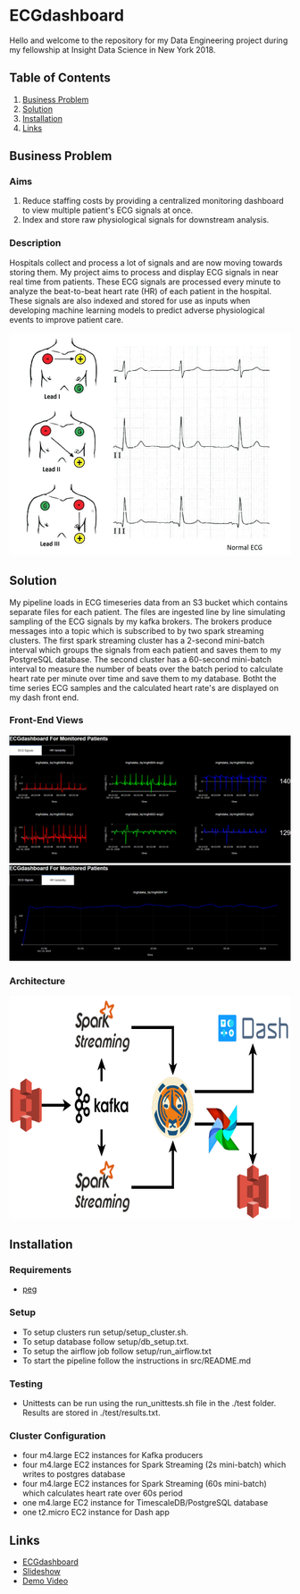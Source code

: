 # ECGdashboard
Hello and welcome to the repository for my Data Engineering project during my fellowship at Insight Data Science in New York 2018.

## Table of Contents
1. [Business Problem](README.md#business-problem)
2. [Solution](README.md#solution)
3. [Installation](README.md#installation)
4. [Links](README.md#links)

## Business Problem
### Aims
1. Reduce staffing costs by providing a centralized monitoring dashboard to view multiple patient's ECG signals at once.
2. Index and store raw physiological signals for downstream analysis. 

### Description
Hospitals collect and process a lot of signals and are now moving towards storing them. My project aims to process and display ECG signals in near real time from patients. These ECG signals are processed every minute to analyze the beat-to-beat heart rate (HR) of each patient in the hospital. These signals are also indexed and stored for use as inputs when developing machine learning models to predict adverse physiological events to improve patient care.
<p align="center">
<img src="https://github.com/souzanmirza/ECGdashboard/blob/master/docs/ecgsignals.jpg" width="600", height="400">
</p>

## Solution

My pipeline loads in ECG timeseries data from an S3 bucket which contains separate files for each patient. The files are ingested line by line simulating sampling of the ECG signals by my kafka brokers. The brokers produce messages into a topic which is subscribed to by two spark streaming clusters. The first spark streaming cluster has a 2-second mini-batch interval which groups the signals from each patient and saves them to my PostgreSQL database. The second cluster has a 60-second mini-batch interval to measure the number of beats over the batch period to calculate heart rate per minute over time and save them to my database. Botht the time series ECG samples and the calculated heart rate's are displayed on my dash front end.

### Front-End Views
<p align="center">
<img src="https://github.com/souzanmirza/ECGdashboard/blob/master/docs/dashboard_ecg_v3.PNG">
<img src="https://github.com/souzanmirza/ECGdashboard/blob/master/docs/dashboard_hr_v2.PNG">
</p>


### Architecture
<p align="center">
<img src="https://github.com/souzanmirza/ECGdashboard/blob/master/docs/pipeline.png" width="700", height="400">
</p>

## Installation
### Requirements 
* [peg](https://github.com/InsightDataScience/pegasus)

### Setup
* To setup clusters run setup/setup_cluster.sh.
* To setup database follow setup/db_setup.txt.
* To setup the airflow job follow setup/run_airflow.txt
* To start the pipeline follow the instructions in src/README.md 

### Testing
* Unittests can be run using the run_unittests.sh file in the ./test folder. Results are stored in ./test/results.txt.

### Cluster Configuration
* four m4.large EC2 instances for Kafka producers
* four m4.large EC2 instances for Spark Streaming (2s mini-batch) which writes to postgres database
* four m4.large EC2 instances for Spark Streaming (60s mini-batch) which calculates heart rate over 60s period
* one m4.large EC2 instance for TimescaleDB/PostgreSQL database
* one t2.micro EC2 instance for Dash app

## Links
* [ECGdashboard](http://ecgdashboard.life)
* [Slideshow](https://www.slideshare.net/SouzanMirza/ecgdashboard-insight-fellowship-project-120074512)
* [Demo Video](https://youtu.be/801_PMN0ag0)
